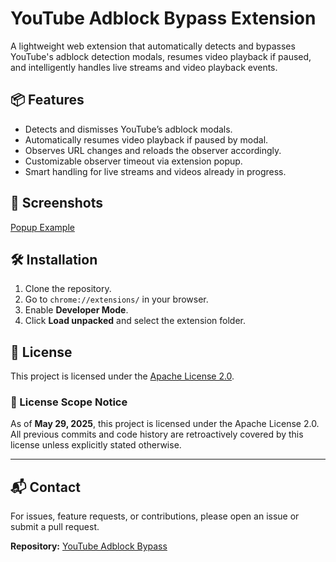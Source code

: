 # YouTube Adblock Bypass Extension

A lightweight web extension that automatically detects and bypasses YouTube's adblock detection modals, resumes video playback if paused, and intelligently handles live streams and video playback events.

## 📦 Features

- Detects and dismisses YouTube’s adblock modals.
- Automatically resumes video playback if paused by modal.
- Observes URL changes and reloads the observer accordingly.
- Customizable observer timeout via extension popup.
- Smart handling for live streams and videos already in progress.

## 📸 Screenshots

[Popup Example](popup.png)

## 🛠️ Installation

1. Clone the repository.
2. Go to `chrome://extensions/` in your browser.
3. Enable **Developer Mode**.
4. Click **Load unpacked** and select the extension folder.

## 📃 License

This project is licensed under the [Apache License 2.0](LICENSE).

### 📌 License Scope Notice

As of **May 29, 2025**, this project is licensed under the Apache License 2.0.  
All previous commits and code history are retroactively covered by this license unless explicitly stated otherwise.

---

## 📬 Contact

For issues, feature requests, or contributions, please open an issue or submit a pull request.

**Repository:** [YouTube Adblock Bypass](https://github.com/htmyname/youtube-adblock-bypass)
